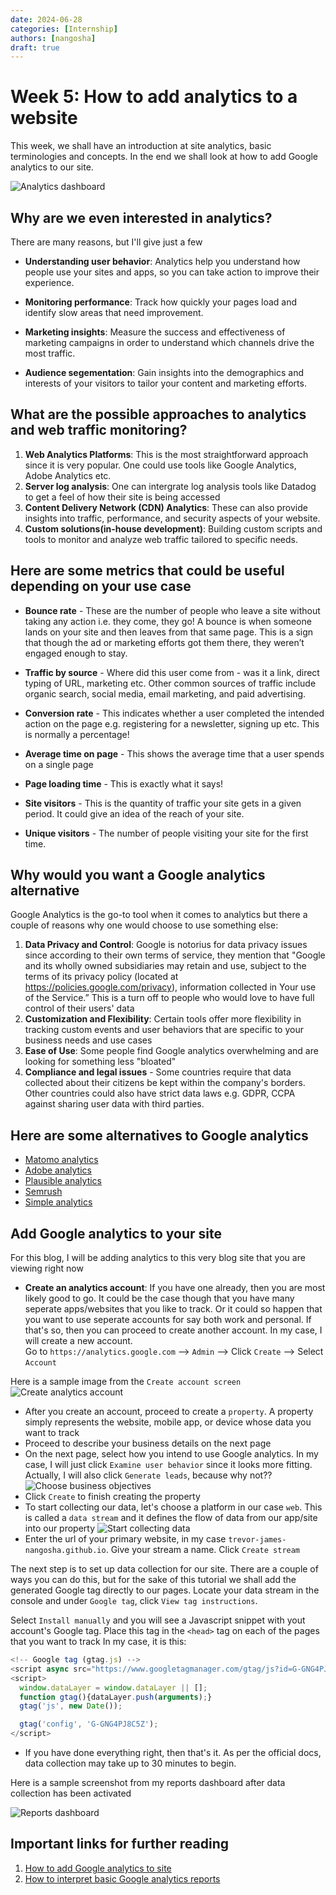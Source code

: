 ```yaml
---
date: 2024-06-28
categories: [Internship]
authors: [nangosha]
draft: true
---
```


# Week 5: How to add analytics to a website

This week, we shall have an introduction at site analytics, basic terminologies and concepts. In the end we shall look at how to add Google analytics to our site.

<!-- more -->
![Analytics dashboard](image-7.png)

## Why are we even interested in analytics?
There are many reasons, but I'll give just a few

- **Understanding user behavior**: Analytics help you understand how people use your sites and apps, so you can take action to improve their experience.

- **Monitoring performance**: Track how quickly your pages load and identify slow areas that need improvement.

- **Marketing insights**: Measure the success and effectiveness of marketing campaigns in order to understand which channels drive the most traffic.

- **Audience segementation**: Gain insights into the demographics and interests of your visitors to tailor your content and marketing efforts.

## What are the possible approaches to analytics and web traffic monitoring?

1. **Web Analytics Platforms**: This is the most straightforward approach since it is very popular. One could use tools like Google Analytics, Adobe Analytics etc.
2. **Server log analysis**: One can intergrate log analysis tools like Datadog to get a feel of how their site is being accessed
3. **Content Delivery Network (CDN) Analytics**: These can also provide insights into traffic, performance, and security aspects of your website.
4. **Custom solutions(in-house development)**: Building custom scripts and tools to monitor and analyze web traffic tailored to specific needs.

## Here are some metrics that could be useful depending on your use case

- **Bounce rate** - These are the number of people who leave a site without taking any action i.e. they come, they go!
 A bounce is when someone lands on your site and then leaves from that same page. This is a sign that though the ad or marketing efforts got them there, they weren’t engaged enough to stay.

- **Traffic by source** - Where did this user come from - was it a link, direct typing of URL, marketing etc.
Other common sources of traffic include organic search, social media, email marketing, and paid advertising.

- **Conversion rate** - This indicates whether a user completed the intended action on the page e.g. registering for a newsletter, signing up etc. This is normally a percentage!

- **Average time on page** - This shows the average time that a user spends on a single page

- **Page loading time** - This is exactly what it says!

- **Site visitors** - This is the quantity of traffic your site gets in a given period. It could give an idea of the reach of your site.

- **Unique visitors** - The number of people visiting your site for the first time.


## Why would you want a Google analytics alternative

Google Analytics is the go-to tool when it comes to analytics but there a couple of reasons why one would choose to use something else:

1. **Data Privacy and Control**: Google is notorius for data privacy issues since according to their own terms of service, they mention that "Google and its wholly owned subsidiaries may retain and use, subject to the terms of its privacy policy (located at https://policies.google.com/privacy), information collected in Your use of the Service.” This is a turn off to people who would love to have full control of their users' data
2. **Customization and Flexibility**: Certain tools offer more flexibility in tracking custom events and user behaviors that are specific to your business needs and use cases
3. **Ease of Use**: Some people find Google analytics overwhelming and are looking for something less "bloated"
4. **Compliance and legal issues** - Some countries require that data collected about their citizens be kept within the company's borders. Other countries could also have strict data laws e.g. GDPR, CCPA against sharing user data with third parties.

## Here are some alternatives to Google analytics

- [Matomo analytics](https://matomo.org/)
- [Adobe analytics](https://business.adobe.com/products/analytics/adobe-analytics.html)
- [Plausible analytics](https://plausible.io/)
- [Semrush](https://www.semrush.com/)
- [Simple analytics](https://www.simpleanalytics.com/)

## Add Google analytics to your site

For this blog, I will be adding analytics to this very blog site that you are viewing right now

- **Create an analytics account**: If you have one already, then you are most likely good to go. It could be the case though that you have many seperate apps/websites that you like to track. Or it could so happen that you want to use seperate accounts for say both work and personal. If that's so, then you can proceed to create another account. In my case, I will create a new account.  
Go to `https://analytics.google.com` --> `Admin` --> Click `Create` --> Select `Account`

Here is a sample image from the `Create account screen`
![Create analytics account](image-8.png)

- After you create an account, proceed to create a `property`. A property simply represents the website, mobile app, or device whose data you want to track
- Proceed to describe your business details on the next page
- On the next page, select how you intend to use Google analytics. In my case, I will just click `Examine user behavior` since it looks more fitting. Actually, I will also click `Generate leads`, because why not??
![Choose business objectives](image-9.png)
- Click `Create` to finish creating the property
- To start collecting our data, let's choose a platform in our case `web`. This is called a `data stream` and it defines the flow of data from our app/site into our property
![Start collecting data](image-10.png)
- Enter the url of your primary website, in my case `trevor-james-nangosha.github.io`. Give your stream a name. Click `Create stream`

The next step is to set up data collection for our site. There are a couple of ways you can do this, but for the sake of this tutorial we shall add the generated Google tag directly to our pages. Locate your data stream in the console and under `Google tag`, click `View tag instructions`.

Select `Install manually` and you will see a Javascript snippet with yout account's Google tag. Place this tag in the `<head>` tag on each of the pages that you want to track In my case, it is this:

```js title="Google tag"
<!-- Google tag (gtag.js) -->
<script async src="https://www.googletagmanager.com/gtag/js?id=G-GNG4PJ8C5Z"></script>
<script>
  window.dataLayer = window.dataLayer || [];
  function gtag(){dataLayer.push(arguments);}
  gtag('js', new Date());

  gtag('config', 'G-GNG4PJ8C5Z');
</script>
```

- If you have done everything right, then that's it. As per the official docs, data collection may take up to 30 minutes to begin.

Here is a sample screenshot from my reports dashboard after data collection has been activated

![Reports dashboard](image-11.png)

## Important links for further reading

1. [How to add Google analytics to site](https://support.google.com/analytics/answer/9304153?hl=en)
2. [How to interpret basic Google analytics reports](https://support.google.com/analytics/answer/9212670?hl=en)
